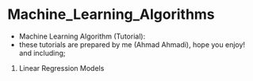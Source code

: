 # Machine_Learning_Algorithms
- Machine Learning Algorithm (Tutorial): 
- these tutorials are prepared by me (Ahmad Ahmadi), hope you enjoy!
and including;
1) Linear Regression Models
